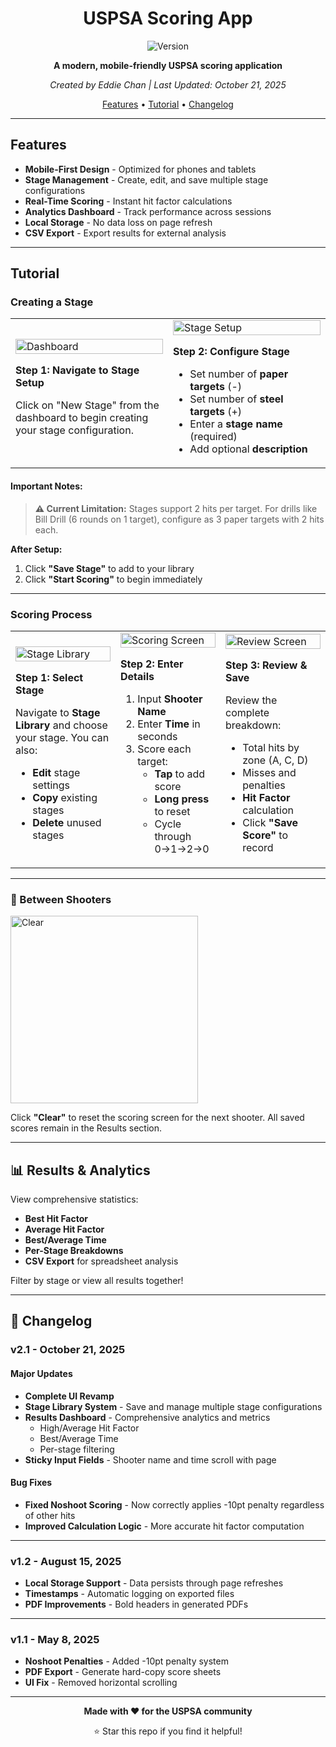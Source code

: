 <div align="center">

# USPSA Scoring App

![Version](https://img.shields.io/badge/version-2.1-orange.svg)

**A modern, mobile-friendly USPSA scoring application**

*Created by Eddie Chan | Last Updated: October 21, 2025*

[Features](#-features) • [Tutorial](#-tutorial) • [Changelog](#-changelog)

</div>

---

## Features

- **Mobile-First Design** - Optimized for phones and tablets
- **Stage Management** - Create, edit, and save multiple stage configurations
- **Real-Time Scoring** - Instant hit factor calculations
- **Analytics Dashboard** - Track performance across sessions
- **Local Storage** - No data loss on page refresh
- **CSV Export** - Export results for external analysis

---

## Tutorial

### Creating a Stage

<table>
<tr>
<td width="50%">

<img src="https://github.com/user-attachments/assets/c447bfad-589e-440c-874a-8f805b3e1a26" alt="Dashboard" width="100%"/>

**Step 1: Navigate to Stage Setup**

Click on "New Stage" from the dashboard to begin creating your stage configuration.

</td>
<td width="50%">

<img src="https://github.com/user-attachments/assets/ce8759fa-2627-4d12-814a-801a8161ee9d" alt="Stage Setup" width="100%"/>

**Step 2: Configure Stage**

- Set number of **paper targets** (-)
- Set number of **steel targets** (+)
- Enter a **stage name** (required)
- Add optional **description**

</td>
</tr>
</table>

#### Important Notes:
> **⚠️ Current Limitation:** Stages support 2 hits per target. For drills like Bill Drill (6 rounds on 1 target), configure as 3 paper targets with 2 hits each.

**After Setup:**
1. Click **"Save Stage"** to add to your library
2. Click **"Start Scoring"** to begin immediately

---

### Scoring Process

<table>
<tr>
<td width="33%">

<img src="https://github.com/user-attachments/assets/68cabda1-7b01-4d8c-8123-4940994a22a3" alt="Stage Library" width="100%"/>

**Step 1: Select Stage**

Navigate to **Stage Library** and choose your stage. You can also:
- **Edit** stage settings
- **Copy** existing stages
- **Delete** unused stages

</td>
<td width="33%">

<img src="https://github.com/user-attachments/assets/c44a8cf2-7b0b-4c9f-8915-6826eee0d92a" alt="Scoring Screen" width="100%"/>

**Step 2: Enter Details**

1. Input **Shooter Name**
2. Enter **Time** in seconds
3. Score each target:
   - **Tap** to add score
   - **Long press** to reset
   - Cycle through 0→1→2→0

</td>
<td width="33%">

<img src="https://github.com/user-attachments/assets/3bca9163-6f3d-410c-94b9-36f4dd663c42" alt="Review Screen" width="100%"/>

**Step 3: Review & Save**

Review the complete breakdown:
- Total hits by zone (A, C, D)
- Misses and penalties
- **Hit Factor** calculation
- Click **"Save Score"** to record

</td>
</tr>
</table>

---

### 🔄 Between Shooters

<img src="https://github.com/user-attachments/assets/a43eba44-f22c-4403-9e24-738682df6af5" alt="Clear" width="300"/>

Click **"Clear"** to reset the scoring screen for the next shooter. All saved scores remain in the Results section.

---

## 📊 Results & Analytics

View comprehensive statistics:
- **Best Hit Factor**
- **Average Hit Factor**
- **Best/Average Time**
- **Per-Stage Breakdowns**
- **CSV Export** for spreadsheet analysis

Filter by stage or view all results together!

---

## 📝 Changelog

### v2.1 - October 21, 2025
#### Major Updates
- **Complete UI Revamp**
- **Stage Library System** - Save and manage multiple stage configurations
- **Results Dashboard** - Comprehensive analytics and metrics
  - High/Average Hit Factor
  - Best/Average Time
  - Per-stage filtering
- **Sticky Input Fields** - Shooter name and time scroll with page

#### Bug Fixes
- **Fixed Noshoot Scoring** - Now correctly applies -10pt penalty regardless of other hits
- **Improved Calculation Logic** - More accurate hit factor computation

---

### v1.2 - August 15, 2025
-  **Local Storage Support** - Data persists through page refreshes
-  **Timestamps** - Automatic logging on exported files
-  **PDF Improvements** - Bold headers in generated PDFs

---

### v1.1 - May 8, 2025
-  **Noshoot Penalties** - Added -10pt penalty system
-  **PDF Export** - Generate hard-copy score sheets
-  **UI Fix** - Removed horizontal scrolling

---

<div align="center">

**Made with ❤️ for the USPSA community**

⭐ Star this repo if you find it helpful!

</div>
